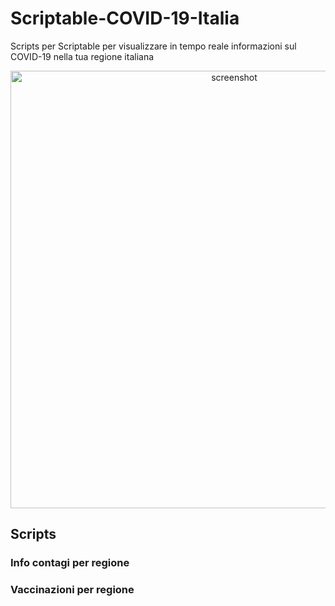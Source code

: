 # Scriptable-COVID-19-Italia
Scripts per Scriptable per visualizzare in tempo reale informazioni sul COVID-19 nella tua regione italiana

<p align="center"><img src="screenshot.PNG" alt="screenshot" width="auto" height="700"></p>

## Scripts
### Info contagi per regione
### Vaccinazioni per regione
